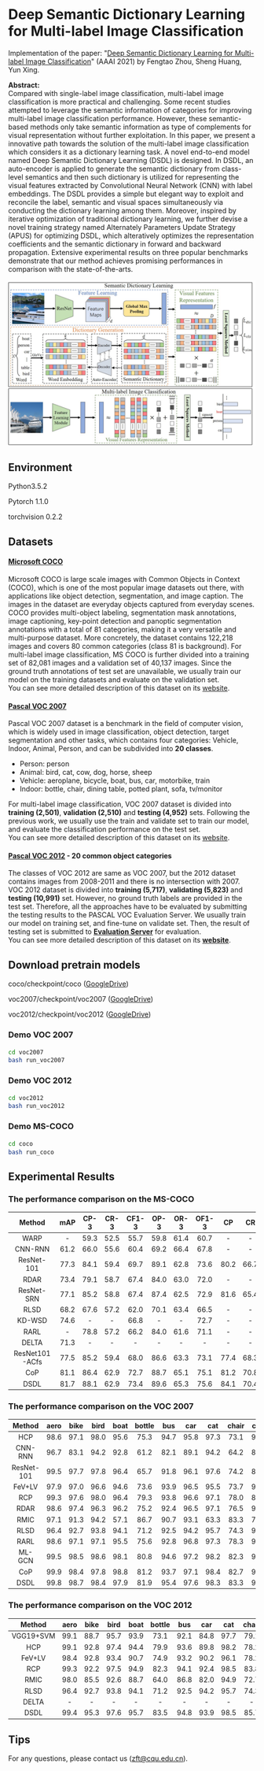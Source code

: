 # Deep Semantic Dictionary Learning for Multi-label Image Classification

Implementation of the paper: "[Deep Semantic Dictionary Learning for Multi-label Image Classification](https://arxiv.org/abs/1908.07325)" (AAAI 2021) by Fengtao Zhou, Sheng Huang, Yun Xing.

**Abstract:**  
Compared with single-label image classification, multi-label image classification is more practical and challenging. Some recent studies attempted to leverage the semantic information of categories for improving multi-label image classification performance. However, these semantic-based methods only take semantic information as type of complements for visual representation without further exploitation. In this paper, we present a innovative path towards the solution of the multi-label image classification which considers it as a dictionary learning task. A novel end-to-end model named Deep Semantic Dictionary Learning (DSDL) is designed. In DSDL, an auto-encoder is applied to generate the semantic dictionary from class-level semantics and then such dictionary is utilized for representing the visual features extracted by Convolutional Neural Network (CNN) with label embeddings. The DSDL provides a simple but elegant way to exploit and reconcile the label, semantic and visual spaces simultaneously via conducting the dictionary learning among them. Moreover, inspired by iterative optimization of traditional dictionary learning, we further devise a novel training strategy named Alternately Parameters Update Strategy (APUS) for optimizing DSDL, which alteratively optimizes the representation coefficients and the semantic dictionary in forward and backward propagation. Extensive experimental results on three popular benchmarks demonstrate that our method achieves promising performances in comparison with the state-of-the-arts.

![Pipeline](framework.jpg)

## Environment

Python3.5.2

Pytorch 1.1.0

torchvision 0.2.2

## Datasets
#### [Microsoft COCO](http://cocodataset.org/#home)
Microsoft COCO is large scale images with Common Objects in Context (COCO), which is one of the most popular image 
datasets out there, with applications like object detection, segmentation, and image caption. The images in the dataset 
are everyday objects captured from everyday scenes. COCO provides multi-object labeling, segmentation mask annotations, 
image captioning, key-point detection and panoptic segmentation annotations with a total of 81 categories, making it a very 
versatile and multi-purpose dataset. More concretely, the dataset contains 122,218 images and covers 80 common 
categories (class 81 is background). For multi-label image classification, MS COCO is further divided into a training set of 82,081 images and a validation set 
of 40,137 images. Since the ground truth annotations of test set are unavailable, we usually train our model on the training 
datasets and evaluate on the validation set. <br />
You can see more detailed description of this dataset on its [website](https://cocodataset.org/). <br />

#### [Pascal VOC 2007](http://host.robots.ox.ac.uk/pascal/VOC/voc2007/)
Pascal VOC 2007 dataset is a benchmark in the field of computer vision, which is widely used in image classification,
object detection, target segmentation and other tasks, which contains four categories: Vehicle, Indoor, Animal,
Person, and can be subdivided into **20 classes**.

* Person: person
* Animal: bird, cat, cow, dog, horse, sheep
* Vehicle: aeroplane, bicycle, boat, bus, car, motorbike, train
* Indoor: bottle, chair, dining table, potted plant, sofa, tv/monitor

For multi-label image classification, VOC 2007 dataset is divided into
**training (2,501)**, **validation (2,510)** and **testing (4,952)** sets. Following the previous work, we usually use the train and
validate set to train our model, and evaluate the classification performance on the test set.<br />
You can see more detailed description of this dataset on its [website](http://host.robots.ox.ac.uk/pascal/VOC/voc2007/). <br />

#### [Pascal VOC 2012](http://host.robots.ox.ac.uk/pascal/VOC/voc2012/) - 20 common object categories
The classes of VOC 2012 are same as VOC 2007, but the 2012 dataset contains images from 2008-2011 and there is no 
 intersection with 2007. VOC 2012 dataset is divided into **training (5,717)**, **validating (5,823)** and **testing (10,991)** set. 
 However, no ground truth labels are provided in the test set. Therefore, all the approaches have to be evaluated by 
 submitting the testing results to the PASCAL VOC Evaluation Server. We usually train our model on training set, and 
 fine-tune on validate set. Then, the result of testing set is submitted to 
 **[Evaluation Server](http://host.robots.ox.ac.uk:8080/)** for evaluation.<br />
You can see more detailed description of this dataset on its **[website](http://host.robots.ox.ac.uk/pascal/VOC/voc2012/)**. <br />


## Download pretrain models

coco/checkpoint/coco ([GoogleDrive](https://drive.google.com/file/d/1gEGHRAP8T5qHL3KE433F_FmyBkBTz1Ti/view?usp=sharing))

voc2007/checkpoint/voc2007 ([GoogleDrive](https://drive.google.com/file/d/1vS-EponLVU1MDwTfP3XUVWO70M7R1Yv4/view?usp=sharing))

voc2012/checkpoint/voc2012 ([GoogleDrive](https://drive.google.com/file/d/1BHPWXp6axbRRGl44ju75eb3ghftX8Ikk/view?usp=sharing))

### Demo VOC 2007

```sh
cd voc2007
bash run_voc2007
```

### Demo VOC 2012

```sh
cd voc2012
bash run_voc2012
```

### Demo MS-COCO

```sh
cd coco
bash run_coco
```

## Experimental Results
### The performance comparison on the MS-COCO
|  Method      |mAP  |CP-3 |CR-3 |CF1-3|OP-3 |OR-3 |OF1-3|CP   |CR   |CF1  |OP   |OR   |OF1  |
|:------------:|:---:|:---:|:---:|:---:|:---:|:---:|:---:|:---:|:---:|:---:|:---:|:---:|:---:|
|WARP          |-    |59.3 |52.5 |55.7 |59.8 |61.4 | 60.7|-    | -   |-    | -   | -   | -   |
|CNN-RNN       |61.2 |66.0 |55.6 |60.4 |69.2 |66.4 | 67.8|-    | -   |-    | -   | -   | -   |
|ResNet-101    |77.3 |84.1 |59.4 |69.7 |89.1 |62.8 | 73.6|80.2 | 66.7|72.8 | 83.9| 70.8| 76.8|
|RDAR          |73.4 |79.1 |58.7 |67.4 |84.0 |63.0 | 72.0|-    | -   |-    | -   | -   | -   |
|ResNet-SRN    |77.1 |85.2 |58.8 |67.4 |87.4 |62.5 | 72.9|81.6 | 65.4|71.2 | 82.7| 69.9| 75.8|
|RLSD          |68.2 |67.6 |57.2 |62.0 |70.1 |63.4 | 66.5|-    | -   |-    | -   | -   | -   |
|KD-WSD        |74.6 |-    |-    |66.8 |-    |-    | 72.7|-    | -   |69.2 | -   | -   | 74.0|
|RARL          |-    |78.8 |57.2 |66.2 |84.0 |61.6 | 71.1|-    | -   |-    | -   | -   | -   |
|DELTA         |71.3 |-    |-    |-    |-    |-    | -   |-    | -   |-    | -   | -   | -   |
|ResNet101-ACfs|77.5 |85.2 |59.4 |68.0 |86.6 |63.3 | 73.1|77.4 | 68.3|72.2 | 79.8| 73.1| 76.3|
|CoP           |81.1 |86.4 |62.9 |72.7 |88.7 |65.1 | 75.1|81.2 | 70.8|75.8 | 83.6| 73.3| 78.1|
|DSDL          |81.7 |88.1 |62.9 |73.4 |89.6 |65.3 | 75.6|84.1 | 70.4|76.7 | 85.1| 73.9| 79.1|     

### The performance comparison on the VOC 2007
|    Method    | aero  |  bike |  bird |  boat | bottle|  bus  |  car  |  cat  | chair |  cow  | table |  dog  | horse | motor | person| plant | sheep |  sofa | train |   tv  | mAP |
|:------------:|:-----:|:-----:|:-----:|:-----:|:-----:|:-----:|:-----:|:-----:|:-----:|:-----:|:-----:|:-----:|:-----:|:-----:|:-----:|:-----:|:-----:|:-----:|:-----:|:-----:|:---:|
|HCP           | 98.6  |	97.1  |	98.0  |	95.6  |	75.3  |	94.7  |	95.8  |	97.3  |	73.1  |	90.2  |	80.0  |	97.3  |	96.1  |	94.9  |	96.3  |	78.3  |	94.7  |	76.2  |	97.9  |	91.5  |	90.9|
|CNN-RNN       | 96.7  |	83.1  |	94.2  |	92.8  |	61.2  |	82.1  |	89.1  |	94.2  |	64.2  |	83.6  |	70.0  |	92.4  |	91.7  |	84.2  |	93.7  |	59.8  |	93.2  |	75.3  |	99.7  |	78.6  |	84.0|
|ResNet-101    | 99.5  |	97.7  |	97.8  |	96.4  |	65.7  |	91.8  |	96.1  |	97.6  |	74.2  |	80.9  |	85.0  |	98.4  |	96.5  |	95.9  |	98.4  |	70.1  |	88.3  |	80.2  |	98.9  |	89.2  |	89.9|
|FeV+LV        | 97.9  |	97.0  |	96.6  |	94.6  |	73.6  |	93.9  |	96.5  |	95.5  |	73.7  |	90.3  |	82.8  |	95.4  |	97.7  |	95.9  |	98.6  |	77.6  |	88.7  |	78.0  |	98.3  |	89.0  |	90.6|
|RCP           | 99.3  |	97.6  |	98.0  |	96.4  |	79.3  |	93.8  |	96.6  |	97.1  |	78.0  |	88.7  |	87.1  |	97.1  |	96.3  |	95.4  |	99.1  |	82.1  |	93.6  |	82.2  |	98.4  |	92.8  |	92.5|
|RDAR          | 98.6  |	97.4  |	96.3  |	96.2  |	75.2  |	92.4  |	96.5  |	97.1  |	76.5  |	92.0  |	87.7  |	96.8  |	97.5  |	93.8  |	98.5  |	81.6  |	93.7  |	82.8  |	98.6  |	89.3  |	91.9|
|RMIC          | 97.1  |	91.3  |	94.2  |	57.1  |	86.7  |	90.7  |	93.1  |	63.3  |	83.3  |	76.4  |	92.8  |	94.4  |	91.6  |	95.1  |	92.3  |	59.7  |	86.0  |	69.5  |	96.4  |	79.0  |	84.5|
|RLSD          | 96.4  |	92.7  |	93.8  |	94.1  |	71.2  |	92.5  |	94.2  |	95.7  |	74.3  |	90.0  |	74.2  |	95.4  |	96.2  |	92.1  |	97.9  |	66.9  |	93.5  |	73.7  |	97.5  |	87.6  |	88.5|
|RARL          | 98.6  |	97.1  |	97.1  |	95.5  |	75.6  |	92.8  |	96.8  |	97.3  |	78.3  |	92.2  |	87.6  |	96.9  |	96.5  |	93.6  |	98.5  |	81.6  |	93.1  |	83.2  |	98.5  |	89.3  |	92.0|
|ML-GCN        | 99.5  |	98.5  |	98.6  |	98.1  |	80.8  |	94.6  |	97.2  |	98.2  |	82.3  |	95.7  |	86.4  |	98.2  |	98.4  |	96.7  |	99.0  |	84.7  |	96.7  |	84.3  |	98.9  |	93.7  |	94.0|
|CoP           | 99.9  |	98.4  |	97.8  |	98.8  |	81.2  |	93.7  |	97.1  |	98.4  |	82.7  |	94.6  |	87.1  |	98.1  |	97.6  |	96.2  |	98.8  |	83.2  |	96.2  |	84.7  |	99.1  |	93.5  |	93.8|
|DSDL          | 99.8  |	98.7  |	98.4  |	97.9  |	81.9  |	95.4  |	97.6  |	98.3  |	83.3  |	95.0  |	88.6  |	98.0  |	97.9  |	95.8  |	99.0  |	86.6  |	95.9  |	86.4  |	98.6  |	94.4  |	94.4|


### The performance comparison on the VOC 2012
|    Method    | aero  |  bike |  bird |  boat | bottle|  bus  |  car  |  cat  | chair |  cow  | table |  dog  | horse | motor | person| plant | sheep |  sofa | train |   tv  | mAP |
|:------------:|:-----:|:-----:|:-----:|:-----:|:-----:|:-----:|:-----:|:-----:|:-----:|:-----:|:-----:|:-----:|:-----:|:-----:|:-----:|:-----:|:-----:|:-----:|:-----:|:-----:|:---:|
|VGG19+SVM     | 99.1  | 88.7  | 95.7  | 93.9  | 73.1  | 92.1  | 84.8  | 97.7  | 79.1  | 90.7  | 83.2  | 97.3  | 96.2  | 94.3  | 96.9  | 63.4  | 93.2  | 74.6  | 97.3  | 87.9  | 89.0|
|HCP           | 99.1  | 92.8  | 97.4  | 94.4  | 79.9  | 93.6  | 89.8  | 98.2  | 78.2  | 94.9  | 79.8  | 97.8  | 97.0  | 93.8  | 96.4  | 74.3  | 94.7  | 71.9  | 96.7  | 88.6  | 90.5|
|FeV+LV        | 98.4  | 92.8  | 93.4  | 90.7  | 74.9  | 93.2  | 90.2  | 96.1  | 78.2  | 89.8  | 80.6  | 95.7  | 96.1  | 95.3  | 97.5  | 73.1  | 91.2  | 75.4  | 97.0  | 88.2  | 89.4|
|RCP           | 99.3  | 92.2  | 97.5  | 94.9  | 82.3  | 94.1  | 92.4  | 98.5  | 83.8  | 93.5  | 83.1  | 98.1  | 97.3  | 96.0  | 98.8  | 77.7  | 95.1  | 79.4  | 97.7  | 92.4  | 92.2|
|RMIC          | 98.0  | 85.5  | 92.6  | 88.7  | 64.0  | 86.8  | 82.0  | 94.9  | 72.7  | 83.1  | 73.4  | 95.2  | 91.7  | 90.8  | 95.5  | 58.3  | 87.6  | 70.6  | 93.8  | 83.0  | 84.4|
|RLSD          | 96.4  | 92.7  | 93.8  | 94.1  | 71.2  | 92.5  | 94.2  | 95.7  | 74.3  | 90.0  | 74.2  | 95.4  | 96.2  | 92.1  | 97.9  | 66.9  | 93.5  | 73.7  | 97.5  | 87.6  | 88.5|
|DELTA         |   -   |   -   |   -   |   -   |   -   |   -   |   -   |   -   |   -   |   -   |   -   |   -   |   -   |   -   |   -   |   -   |   -   |   -   |   -   |   -   | 90.3|
|DSDL          | 99.4  | 95.3  | 97.6  | 95.7  | 83.5  | 94.8  | 93.9  | 98.5  | 85.7  | 94.5  | 83.8  | 98.4  | 97.7  | 95.9  | 98.5  | 80.6  | 95.7  | 82.3  | 98.2  | 93.2  | 93.2|


## Tips
For any questions, please contact us (zft@cqu.edu.cn).